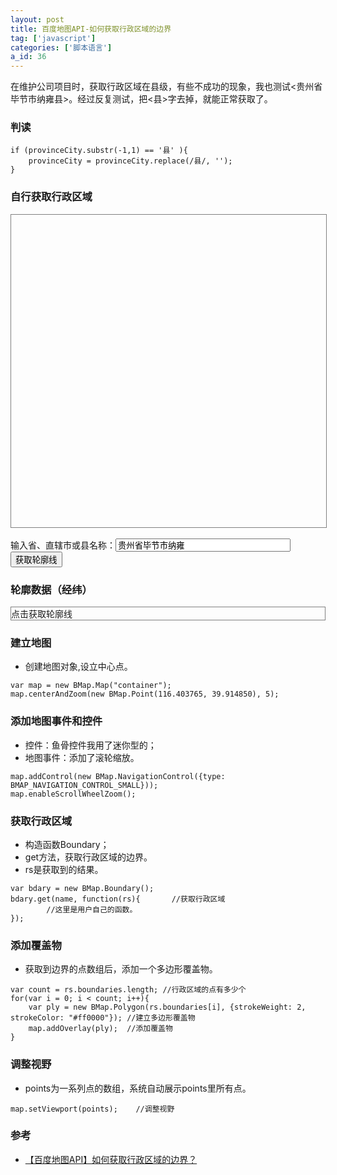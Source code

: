 ```yaml
---
layout: post
title: 百度地图API-如何获取行政区域的边界
tag: ['javascript']
categories: ['脚本语言']
a_id: 36
---
```


在维护公司项目时，获取行政区域在县级，有些不成功的现象，我也测试<贵州省毕节市纳雍县>。经过反复测试，把<县>字去掉，就能正常获取了。


### 判读
```
if (provinceCity.substr(-1,1) == '县' ){
    provinceCity = provinceCity.replace(/县/, '');
}
```

### 自行获取行政区域

<script type="text/javascript" src="https://api.map.baidu.com/api?v=1.3"></script>
<div id="container" style="width: 100%;height: 500px;border:1px solid gray"></div>
<br />
输入省、直辖市或县名称：<input type="text" id="districtName" style="width:280px" value="贵州省毕节市纳雍">
<input type="button" onclick="getBoundary()" value="获取轮廓线">

<script type="text/javascript">
var map = new BMap.Map("container");
map.centerAndZoom(new BMap.Point(116.403765, 39.914850), 5);
map.addControl(new BMap.NavigationControl({type: BMAP_NAVIGATION_CONTROL_SMALL}));
map.enableScrollWheelZoom();

function getBoundary(){       
    var bdary = new BMap.Boundary();
    var name = document.getElementById("districtName").value;
    var tmp = "";
    bdary.get(name, function(rs){       //获取行政区域
        map.clearOverlays();        //清除地图覆盖物       
        var count = rs.boundaries.length; //行政区域的点有多少个
        for(var i = 0; i < count; i++){
            var ply = new BMap.Polygon(rs.boundaries[i], {strokeWeight: 2, strokeColor: "#ff0000"}); //建立多边形覆盖物
            map.addOverlay(ply);  //添加覆盖物
            map.setViewport(ply.getPath());    //调整视野  

            tmp += '['+i+']'+rs.boundaries[i] + "<br>";
        }
        console.log(tmp);
        $("#query_body").html(tmp);
    });   
}
</script>

### 轮廓数据（经纬）
<div id="query_body" style="border: 1px solid gray;">点击获取轮廓线</div>

### 建立地图

- 创建地图对象,设立中心点。

```
var map = new BMap.Map("container");
map.centerAndZoom(new BMap.Point(116.403765, 39.914850), 5);
```
### 添加地图事件和控件

- 控件：鱼骨控件我用了迷你型的；
- 地图事件：添加了滚轮缩放。

```
map.addControl(new BMap.NavigationControl({type: BMAP_NAVIGATION_CONTROL_SMALL}));
map.enableScrollWheelZoom();
```

### 获取行政区域
- 构造函数Boundary；
- get方法，获取行政区域的边界。
- rs是获取到的结果。

```
var bdary = new BMap.Boundary();
bdary.get(name, function(rs){       //获取行政区域
        //这里是用户自己的函数。     
});
```

### 添加覆盖物
- 获取到边界的点数组后，添加一个多边形覆盖物。

```
var count = rs.boundaries.length; //行政区域的点有多少个
for(var i = 0; i < count; i++){
    var ply = new BMap.Polygon(rs.boundaries[i], {strokeWeight: 2, strokeColor: "#ff0000"}); //建立多边形覆盖物
    map.addOverlay(ply);  //添加覆盖物
}    
```

### 调整视野
- points为一系列点的数组，系统自动展示points里所有点。

```
map.setViewport(points);    //调整视野
```

### 参考
- [【百度地图API】如何获取行政区域的边界？](http://www.cnblogs.com/milkmap/archive/2012/04/11/2442430.html)

